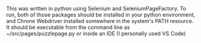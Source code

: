 This was written in python using Selenium and SeleniumPageFactory.  To run, both of those packages should be installed in your python environment, and Chrone Webdriver installed somewhere in the
system's PATH resource. It should be executable from the command line as ~/src/pages/puzzlepage.py or inside an IDE (I personally used VS Code)
